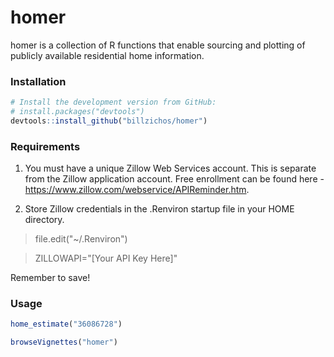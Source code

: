 # homer

homer is a collection of R functions that enable sourcing and plotting of
publicly available residential home information.

### Installation

```r
# Install the development version from GitHub:
# install.packages("devtools")
devtools::install_github("billzichos/homer")
```

### Requirements

1. You must have a unique Zillow Web Services account.  This is separate from the
Zillow application account.  Free enrollment can be found here -
https://www.zillow.com/webservice/APIReminder.htm.

2. Store Zillow credentials in the .Renviron startup file in your HOME directory.

> file.edit("~/.Renviron")

> ZILLOWAPI="[Your API Key Here]"

Remember to save!

### Usage

```r
home_estimate("36086728")

browseVignettes("homer")
```
